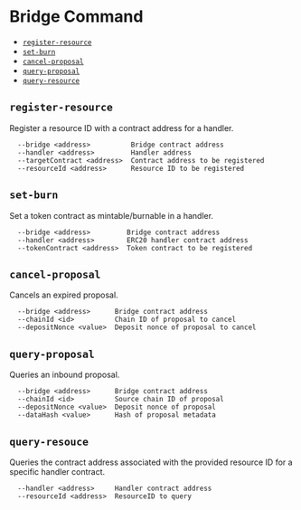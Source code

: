 # Bridge Command

- [`register-resource`](#register-resource)
- [`set-burn`](#set-burn)
- [`cancel-proposal`](#cancel-proposal)
- [`query-proposal`](#query-proposal)
- [`query-resource`](#query-resouce)


## `register-resource`
Register a resource ID with a contract address for a handler.

```
  --bridge <address>          Bridge contract address
  --handler <address>         Handler address
  --targetContract <address>  Contract address to be registered
  --resourceId <address>      Resource ID to be registered
```

## `set-burn`
Set a token contract as mintable/burnable in a handler.

```
  --bridge <address>         Bridge contract address
  --handler <address>        ERC20 handler contract address
  --tokenContract <address>  Token contract to be registered
```

## `cancel-proposal`
Cancels an expired proposal.

```
  --bridge <address>      Bridge contract address
  --chainId <id>          Chain ID of proposal to cancel
  --depositNonce <value>  Deposit nonce of proposal to cancel
```

## `query-proposal`
Queries an inbound proposal.

```
  --bridge <address>      Bridge contract address 
  --chainId <id>          Source chain ID of proposal
  --depositNonce <value>  Deposit nonce of proposal
  --dataHash <value>      Hash of proposal metadata
```

## `query-resouce`
Queries the contract address associated with the provided resource ID for a specific handler contract.

```
  --handler <address>     Handler contract address 
  --resourceId <address>  ResourceID to query

```